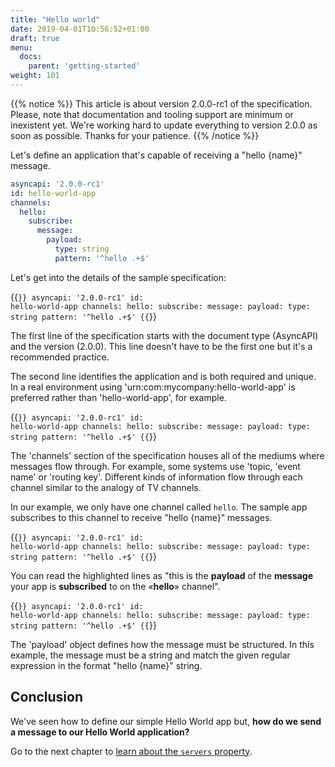 ```yaml
---
title: "Hello world"
date: 2019-04-01T10:56:52+01:00
draft: true
menu:
  docs:
    parent: 'getting-started'
weight: 101
---
```


{{% notice %}}
This article is about version 2.0.0-rc1 of the specification. Please, note that documentation and tooling support are minimum or inexistent yet. We're working hard
to update everything to version 2.0.0 as soon as possible. Thanks for your patience.
{{% /notice %}}

Let's define an application that's capable of receiving a "hello {name}" message.

```yaml
asyncapi: '2.0.0-rc1'
id: hello-world-app
channels:
  hello:
    subscribe:
      message:
        payload:
          type: string
          pattern: '^hello .+$'
```

Let's get into the details of the sample specification:

{{<code lang="yaml" lines="1,2">}}
asyncapi: '2.0.0-rc1'
id: hello-world-app
channels:
  hello:
    subscribe:
      message:
        payload:
          type: string
          pattern: '^hello .+$'
{{</code>}}

The first line of the specification starts with the document type (AsyncAPI) and the version (2.0.0). This line doesn't have to be the first one but it's a recommended practice.

The second line identifies the application and is both required and unique. In a real environment using 'urn:com:mycompany:hello-world-app' is preferred rather than 'hello-world-app', for example.

{{<code lang="yaml" lines="3-9">}}
asyncapi: '2.0.0-rc1'
id: hello-world-app
channels:
  hello:
    subscribe:
      message:
        payload:
          type: string
          pattern: '^hello .+$'
{{</code>}}

The 'channels' section of the specification houses all of the mediums where messages flow through. For example, some systems use 'topic, 'event name' or 'routing key'. Different kinds of information flow through each channel similar to the analogy of TV channels.

In our example, we only have one channel called `hello`. The sample app subscribes to this channel to receive "hello {name}" messages.

{{<code lang="yaml" lines="4-7">}}
asyncapi: '2.0.0-rc1'
id: hello-world-app
channels:
  hello:
    subscribe:
      message:
        payload:
          type: string
          pattern: '^hello .+$'
{{</code>}}

You can read the highlighted lines as "this is the **payload** of the **message** your app is **subscribed** to on the «**hello**» channel".

{{<code lang="yaml" lines="7-9">}}
asyncapi: '2.0.0-rc1'
id: hello-world-app
channels:
  hello:
    subscribe:
      message:
        payload:
          type: string
          pattern: '^hello .+$'
{{</code>}}

The 'payload' object defines how the message must be structured. In this example, the message must be a string and match the given regular expression in the format "hello {name}" string.

## Conclusion

We've seen how to define our simple Hello World app but, **how do we send a message to our Hello World application?**

Go to the next chapter to [learn about the `servers` property](/docs/getting-started/servers).
